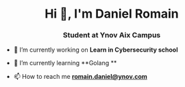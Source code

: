 <h1 align="center">Hi 👋, I'm Daniel Romain</h1>
<h3 align="center">Student at Ynov Aix Campus</h3>


- 🔭 I’m currently working on **Learn in Cybersecurity school**

- 🌱 I’m currently learning **Golang **

- 📫 How to reach me **romain.daniel@ynov.com**


<p align="left">
</p>
